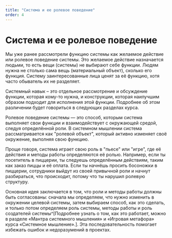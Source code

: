 ```yaml
---
title: "Система и ее ролевое поведение"
order: 4
---
```


# Система и ее ролевое поведение



Мы уже ранее рассмотрели функцию системы как желаемое действие или ролевое поведение системы. Это желаемое действие назначается людьми, то есть вещи (системы) не выбирают себе функции. Людям нужна не столько сама вещь (материальный объект), сколько его функция. Систему заинтересованные лица ценят за её функцию, хотя часто обыватель их не разделяет.

Системный навык – это отдельное рассмотрение и обсуждение функции, которая кому-то нужна, и конструкции, которая наилучшим образом подходит для исполнения этой функции. Подробнее об этом различении будет говориться в следующих разделах курса.

Ролевое поведение системы — это способ, которым система выполняет свои функции и взаимодействует с окружающей средой, следуя определённой роли. В системном мышлении система рассматривается как "ролевой объект", который активно изменяет своё окружение, выполняя свою функцию.

Проще говоря, система играет свою роль в "пьесе" или "игре", где её действия и методы работы определяются её ролью. Например, если ты посетитель в пиццерии, ты следуешь определённым действиям, таким как заказ пиццы и её оплата. Если ты начнёшь просить босоножки в пиццерии, сотрудники выйдут из своей привычной роли и начнут разбираться, что происходит, потому что ты нарушил ролевую структуру.

Основная идея заключается в том, что роли и методы работы должны быть согласованы: сначала мы определяем, что нужно изменить в окружении целевой системы, затем выбираем способ, как это сделать, и только потом определяем роль системы, методы работы и роль создателей системы^[Подробнее узнать о том, как это работает, можно в разделе «Мантра системного мышления» и «Игровая метафора» курса «Cистемное мышление».]. Эта последовательность помогает избежать ошибок и недоразумений в проектах.

